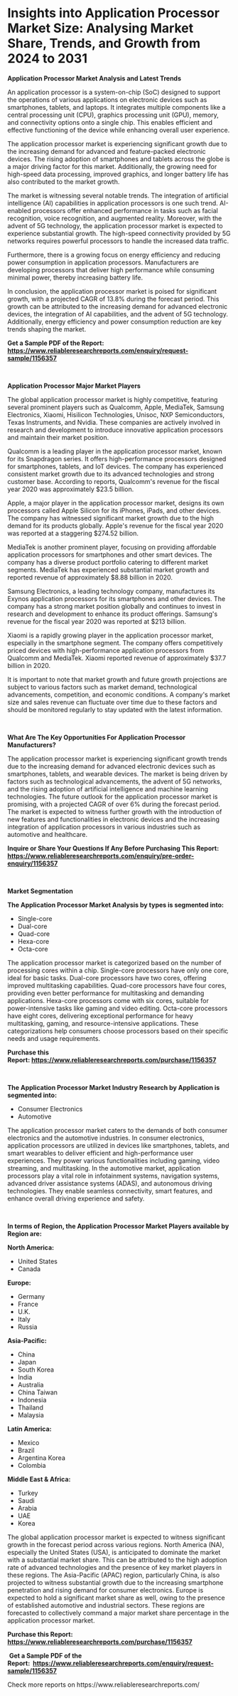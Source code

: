 <p><h1>Insights into Application Processor Market Size: Analysing Market Share, Trends, and Growth from 2024 to 2031</h1></p><p><strong>Application Processor Market Analysis and Latest Trends</strong></p>
<p><p>An application processor is a system-on-chip (SoC) designed to support the operations of various applications on electronic devices such as smartphones, tablets, and laptops. It integrates multiple components like a central processing unit (CPU), graphics processing unit (GPU), memory, and connectivity options onto a single chip. This enables efficient and effective functioning of the device while enhancing overall user experience.</p><p>The application processor market is experiencing significant growth due to the increasing demand for advanced and feature-packed electronic devices. The rising adoption of smartphones and tablets across the globe is a major driving factor for this market. Additionally, the growing need for high-speed data processing, improved graphics, and longer battery life has also contributed to the market growth.</p><p>The market is witnessing several notable trends. The integration of artificial intelligence (AI) capabilities in application processors is one such trend. AI-enabled processors offer enhanced performance in tasks such as facial recognition, voice recognition, and augmented reality. Moreover, with the advent of 5G technology, the application processor market is expected to experience substantial growth. The high-speed connectivity provided by 5G networks requires powerful processors to handle the increased data traffic.</p><p>Furthermore, there is a growing focus on energy efficiency and reducing power consumption in application processors. Manufacturers are developing processors that deliver high performance while consuming minimal power, thereby increasing battery life.</p><p>In conclusion, the application processor market is poised for significant growth, with a projected CAGR of 13.8% during the forecast period. This growth can be attributed to the increasing demand for advanced electronic devices, the integration of AI capabilities, and the advent of 5G technology. Additionally, energy efficiency and power consumption reduction are key trends shaping the market.</p></p>
<p><strong>Get a Sample PDF of the Report:&nbsp; <a href="https://www.reliableresearchreports.com/enquiry/request-sample/1156357">https://www.reliableresearchreports.com/enquiry/request-sample/1156357</a></strong></p>
<p>&nbsp;</p>
<p><strong>Application Processor Major Market Players</strong></p>
<p><p>The global application processor market is highly competitive, featuring several prominent players such as Qualcomm, Apple, MediaTek, Samsung Electronics, Xiaomi, Hisilicon Technologies, Unisoc, NXP Semiconductors, Texas Instruments, and Nvidia. These companies are actively involved in research and development to introduce innovative application processors and maintain their market position.</p><p>Qualcomm is a leading player in the application processor market, known for its Snapdragon series. It offers high-performance processors designed for smartphones, tablets, and IoT devices. The company has experienced consistent market growth due to its advanced technologies and strong customer base. According to reports, Qualcomm's revenue for the fiscal year 2020 was approximately $23.5 billion.</p><p>Apple, a major player in the application processor market, designs its own processors called Apple Silicon for its iPhones, iPads, and other devices. The company has witnessed significant market growth due to the high demand for its products globally. Apple's revenue for the fiscal year 2020 was reported at a staggering $274.52 billion.</p><p>MediaTek is another prominent player, focusing on providing affordable application processors for smartphones and other smart devices. The company has a diverse product portfolio catering to different market segments. MediaTek has experienced substantial market growth and reported revenue of approximately $8.88 billion in 2020.</p><p>Samsung Electronics, a leading technology company, manufactures its Exynos application processors for its smartphones and other devices. The company has a strong market position globally and continues to invest in research and development to enhance its product offerings. Samsung's revenue for the fiscal year 2020 was reported at $213 billion.</p><p>Xiaomi is a rapidly growing player in the application processor market, especially in the smartphone segment. The company offers competitively priced devices with high-performance application processors from Qualcomm and MediaTek. Xiaomi reported revenue of approximately $37.7 billion in 2020.</p><p>It is important to note that market growth and future growth projections are subject to various factors such as market demand, technological advancements, competition, and economic conditions. A company's market size and sales revenue can fluctuate over time due to these factors and should be monitored regularly to stay updated with the latest information.</p></p>
<p>&nbsp;</p>
<p><strong>What Are The Key Opportunities For Application Processor Manufacturers?</strong></p>
<p><p>The application processor market is experiencing significant growth trends due to the increasing demand for advanced electronic devices such as smartphones, tablets, and wearable devices. The market is being driven by factors such as technological advancements, the advent of 5G networks, and the rising adoption of artificial intelligence and machine learning technologies. The future outlook for the application processor market is promising, with a projected CAGR of over 6% during the forecast period. The market is expected to witness further growth with the introduction of new features and functionalities in electronic devices and the increasing integration of application processors in various industries such as automotive and healthcare.</p></p>
<p><strong>Inquire or Share Your Questions If Any Before Purchasing This Report: <a href="https://www.reliableresearchreports.com/enquiry/pre-order-enquiry/1156357">https://www.reliableresearchreports.com/enquiry/pre-order-enquiry/1156357</a></strong></p>
<p>&nbsp;</p>
<p><strong>Market Segmentation</strong></p>
<p><strong>The Application Processor Market Analysis by types is segmented into:</strong></p>
<p><ul><li>Single-core</li><li>Dual-core</li><li>Quad-core</li><li>Hexa-core</li><li>Octa-core</li></ul></p>
<p><p>The application processor market is categorized based on the number of processing cores within a chip. Single-core processors have only one core, ideal for basic tasks. Dual-core processors have two cores, offering improved multitasking capabilities. Quad-core processors have four cores, providing even better performance for multitasking and demanding applications. Hexa-core processors come with six cores, suitable for power-intensive tasks like gaming and video editing. Octa-core processors have eight cores, delivering exceptional performance for heavy multitasking, gaming, and resource-intensive applications. These categorizations help consumers choose processors based on their specific needs and usage requirements.</p></p>
<p><strong>Purchase this Report:&nbsp;<a href="https://www.reliableresearchreports.com/purchase/1156357">https://www.reliableresearchreports.com/purchase/1156357</a></strong></p>
<p>&nbsp;</p>
<p><strong>The Application Processor Market Industry Research by Application is segmented into:</strong></p>
<p><ul><li>Consumer Electronics</li><li>Automotive</li></ul></p>
<p><p>The application processor market caters to the demands of both consumer electronics and the automotive industries. In consumer electronics, application processors are utilized in devices like smartphones, tablets, and smart wearables to deliver efficient and high-performance user experiences. They power various functionalities including gaming, video streaming, and multitasking. In the automotive market, application processors play a vital role in infotainment systems, navigation systems, advanced driver assistance systems (ADAS), and autonomous driving technologies. They enable seamless connectivity, smart features, and enhance overall driving experience and safety.</p></p>
<p>&nbsp;</p>
<p><strong>In terms of Region, the Application Processor Market Players available by Region are:</strong></p>
<p>
    <p> <strong> North America: </strong>
        <ul>
            <li>United States</li>
            <li>Canada</li>
        </ul>
        </p> 
    <p> <strong> Europe: </strong>
        <ul>
            <li>Germany</li>
            <li>France</li>
            <li>U.K.</li>
            <li>Italy</li>
            <li>Russia</li>
        </ul>
        </p> 
    <p> <strong> Asia-Pacific: </strong>
        <ul>
            <li>China</li>
            <li>Japan</li>
            <li>South Korea</li>
            <li>India</li>
            <li>Australia</li>
            <li>China Taiwan</li>
            <li>Indonesia</li>
            <li>Thailand</li>
            <li>Malaysia</li>
        </ul>
        </p> 
    <p> <strong> Latin America: </strong>
        <ul>
            <li>Mexico</li>
            <li>Brazil</li>
            <li>Argentina Korea</li>
            <li>Colombia</li>
        </ul>
        </p> 
    <p> <strong> Middle East & Africa: </strong>
        <ul>
            <li>Turkey</li>
            <li>Saudi</li>
            <li>Arabia</li>
            <li>UAE</li>
            <li>Korea</li>
        </ul>
    </p>
    </p>
<p><p>The global application processor market is expected to witness significant growth in the forecast period across various regions. North America (NA), especially the United States (USA), is anticipated to dominate the market with a substantial market share. This can be attributed to the high adoption rate of advanced technologies and the presence of key market players in these regions. The Asia-Pacific (APAC) region, particularly China, is also projected to witness substantial growth due to the increasing smartphone penetration and rising demand for consumer electronics. Europe is expected to hold a significant market share as well, owing to the presence of established automotive and industrial sectors. These regions are forecasted to collectively command a major market share percentage in the application processor market.</p></p>
<p><strong>Purchase this Report: <a href="https://www.reliableresearchreports.com/purchase/1156357">https://www.reliableresearchreports.com/purchase/1156357</a></strong></p>
<p>&nbsp;<strong>Get a Sample PDF of the Report:&nbsp;&nbsp;<a href="https://www.reliableresearchreports.com/enquiry/request-sample/1156357">https://www.reliableresearchreports.com/enquiry/request-sample/1156357</a></strong></p>
<p><strong></strong></p>
<p>Check more reports on https://www.reliableresearchreports.com/</p>